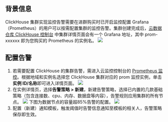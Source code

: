 ## 背景信息
ClickHouse 集群实现监控告警需要在进群购买时已开启监控配置 Grafana（Prometheus）的用户可以按需配置集群的监控告警。集群创建完成后，[云数据仓库 ClickHouse 控制台](https://console.cloud.tencent.com/cdwch) 中集群详情页面会有一个 Grafana 地址，其中 prom-xxxxxx 即为您购买的 Prometheus 的实例名。
![](https://qcloudimg.tencent-cloud.cn/raw/0dc89665b7a39def24c7e0b014d48ca9.jpg)

## 配置告警
1. 若需要配置 ClickHouse 的集群告警，需进入云监控控制台的 [Prometheus 监控](https://console.cloud.tencent.com/monitor/prometheus)。根据地域和实例名选择您 ClickHouse 集群对应的 prom 监控实例，单击**实例 ID/名称**即可进入详情页面。
![](https://main.qcloudimg.com/raw/506a8f0b8629f64321c918364dd9d163.png)
2. 在实例详情页，选择**告警策略 > 新建**，新建告警策略，选择已内置的几款基础策略（包含连接数、cpu、内存、数据盘等内容），告警规则应用集群的所有节点。
 ![](https://main.qcloudimg.com/raw/ff6f3455368a6c7296513ea9b329f951.png)
下图为数据节点的容量超85%告警的配置。
![](https://main.qcloudimg.com/raw/b4bd4c07484703cd055c6aed099e77d7.png)
3. 配置（新建）通知模板，触发阈值时告警信息通知至模板的相关人，告警策略保存即生效。
 
